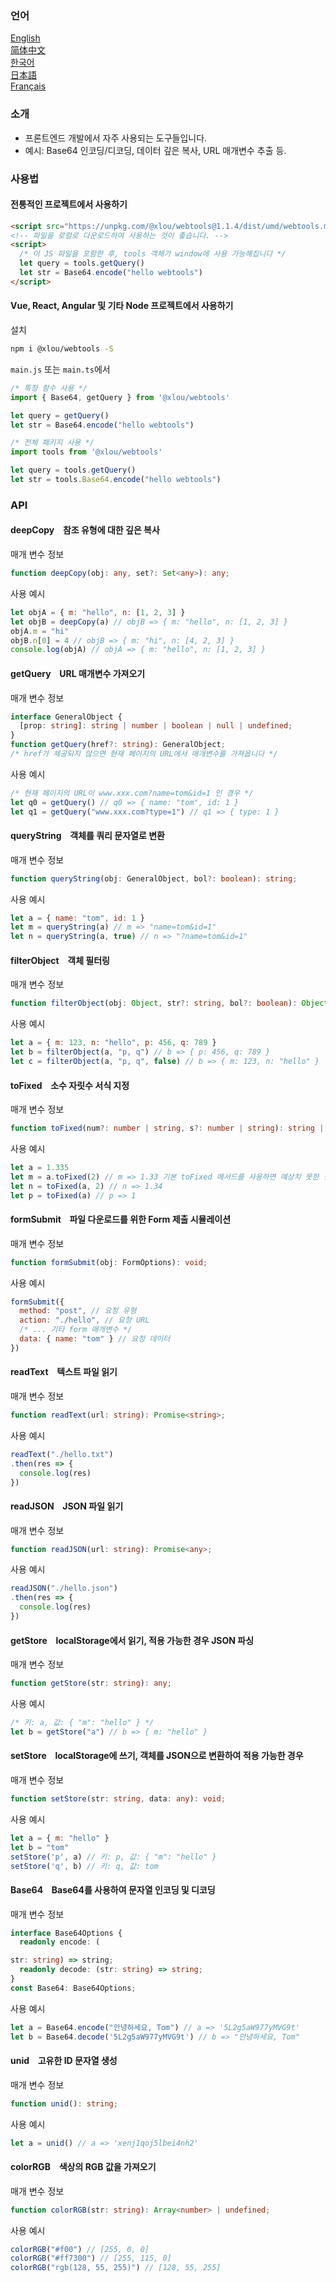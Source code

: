 ### 언어

[English](https://github.com/omlou/webtools#readme)  
[简体中文](https://github.com/omlou/webtools/blob/master/public/markdowns/readme-zh.md)  
[한국어](https://github.com/omlou/webtools/blob/master/public/markdowns/readme-ko.md)  
[日本語](https://github.com/omlou/webtools/blob/master/public/markdowns/readme-ja.md)  
[Français](https://github.com/omlou/webtools/blob/master/public/markdowns/readme-fr.md)  

### 소개

* 프론트엔드 개발에서 자주 사용되는 도구들입니다.
* 예시: Base64 인코딩/디코딩, 데이터 깊은 복사, URL 매개변수 추출 등.

### 사용법

#### 전통적인 프로젝트에서 사용하기

```html
<script src="https://unpkg.com/@xlou/webtools@1.1.4/dist/umd/webtools.min.js"></script>
<!-- 파일을 로컬로 다운로드하여 사용하는 것이 좋습니다. -->
<script>
  /* 이 JS 파일을 포함한 후, tools 객체가 window에 사용 가능해집니다 */
  let query = tools.getQuery()
  let str = Base64.encode("hello webtools")
</script>
```

#### Vue, React, Angular 및 기타 Node 프로젝트에서 사용하기

설치

```bash
npm i @xlou/webtools -S
```

`main.js` 또는 `main.ts`에서

```javascript
/* 특정 함수 사용 */
import { Base64, getQuery } from '@xlou/webtools'

let query = getQuery()
let str = Base64.encode("hello webtools")

/* 전체 패키지 사용 */
import tools from '@xlou/webtools'

let query = tools.getQuery()
let str = tools.Base64.encode("hello webtools")
```

### API

#### deepCopy &ensp; 참조 유형에 대한 깊은 복사

매개 변수 정보

```typescript
function deepCopy(obj: any, set?: Set<any>): any;
```

사용 예시

```javascript
let objA = { m: "hello", n: [1, 2, 3] }
let objB = deepCopy(a) // objB => { m: "hello", n: [1, 2, 3] }
objA.m = "hi"
objB.n[0] = 4 // objB => { m: "hi", n: [4, 2, 3] }
console.log(objA) // objA => { m: "hello", n: [1, 2, 3] }
```

#### getQuery &ensp; URL 매개변수 가져오기

매개 변수 정보

```typescript
interface GeneralObject {
  [prop: string]: string | number | boolean | null | undefined;
}
function getQuery(href?: string): GeneralObject;
/* href가 제공되지 않으면 현재 페이지의 URL에서 매개변수를 가져옵니다 */
```

사용 예시

```javascript
/* 현재 페이지의 URL이 www.xxx.com?name=tom&id=1 인 경우 */
let q0 = getQuery() // q0 => { name: "tom", id: 1 }
let q1 = getQuery("www.xxx.com?type=1") // q1 => { type: 1 }
```

#### queryString &ensp; 객체를 쿼리 문자열로 변환

매개 변수 정보

```typescript
function queryString(obj: GeneralObject, bol?: boolean): string;
```

사용 예시

```javascript
let a = { name: "tom", id: 1 }
let m = queryString(a) // m => "name=tom&id=1"
let n = queryString(a, true) // n => "?name=tom&id=1"
```

#### filterObject &ensp; 객체 필터링

매개 변수 정보

```typescript
function filterObject(obj: Object, str?: string, bol?: boolean): Object;
```

사용 예시

```javascript
let a = { m: 123, n: "hello", p: 456, q: 789 }
let b = filterObject(a, "p, q") // b => { p: 456, q: 789 }
let c = filterObject(a, "p, q", false) // b => { m: 123, n: "hello" }
```

#### toFixed &ensp; 소수 자릿수 서식 지정

매개 변수 정보

```typescript
function toFixed(num?: number | string, s?: number | string): string | undefined;
```

사용 예시

```javascript
let a = 1.335
let m = a.toFixed(2) // m => 1.33 기본 toFixed 메서드를 사용하면 예상치 못한 결과가 나올 수 있습니다
let n = toFixed(a, 2) // n => 1.34
let p = toFixed(a) // p => 1
```

#### formSubmit &ensp; 파일 다운로드를 위한 Form 제출 시뮬레이션

매개 변수 정보

```typescript
function formSubmit(obj: FormOptions): void;
```

사용 예시

```javascript
formSubmit({
  method: "post", // 요청 유형
  action: "./hello", // 요청 URL
  /* ... 기타 form 매개변수 */
  data: { name: "tom" } // 요청 데이터
})
```

#### readText &ensp; 텍스트 파일 읽기

매개 변수 정보

```typescript
function readText(url: string): Promise<string>;
```

사용 예시

```javascript
readText("./hello.txt")
.then(res => {
  console.log(res)
})
```

#### readJSON &ensp; JSON 파일 읽기

매개 변수 정보

```typescript
function readJSON(url: string): Promise<any>;
```

사용 예시

```javascript
readJSON("./hello.json")
.then(res => {
  console.log(res)
})
```

#### getStore &ensp; localStorage에서 읽기, 적용 가능한 경우 JSON 파싱

매개 변수 정보

```typescript
function getStore(str: string): any;
```

사용 예시

```javascript
/* 키: a, 값: { "m": "hello" } */
let b = getStore("a") // b => { m: "hello" }
```

#### setStore &ensp; localStorage에 쓰기, 객체를 JSON으로 변환하여 적용 가능한 경우

매개 변수 정보

```typescript
function setStore(str: string, data: any): void;
```

사용 예시

```javascript
let a = { m: "hello" }
let b = "tom"
setStore('p', a) // 키: p, 값: { "m": "hello" }
setStore('q', b) // 키: q, 값: tom
```

#### Base64 &ensp; Base64를 사용하여 문자열 인코딩 및 디코딩

매개 변수 정보

```typescript
interface Base64Options {
  readonly encode: (

str: string) => string;
  readonly decode: (str: string) => string;
}
const Base64: Base64Options;
```

사용 예시

```javascript
let a = Base64.encode("안녕하세요, Tom") // a => '5L2g5aW977yMVG9t'
let b = Base64.decode('5L2g5aW977yMVG9t') // b => "안녕하세요, Tom"
```

#### unid &ensp; 고유한 ID 문자열 생성

매개 변수 정보

```typescript
function unid(): string;
```

사용 예시

```javascript
let a = unid() // a => 'xenj1qoj5lbei4nh2'
```

#### colorRGB &ensp; 색상의 RGB 값을 가져오기

매개 변수 정보

```typescript
function colorRGB(str: string): Array<number> | undefined;
```

사용 예시

```javascript
colorRGB("#f00") // [255, 0, 0]
colorRGB("#ff7300") // [255, 115, 0]
colorRGB("rgb(128, 55, 255)") // [128, 55, 255]
```